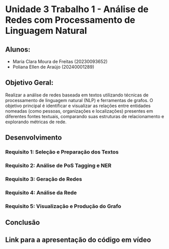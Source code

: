 
# Unidade 3 Trabalho 1 - Análise de Redes com Processamento de Linguagem Natural

## Alunos:  
- Maria Clara Moura de Freitas (20230093652)
- Poliana Ellen de Araújo (20240001289)

## Objetivo Geral:  

Realizar a análise de redes baseada em textos utilizando técnicas de processamento de linguagem natural (NLP) e ferramentas de grafos. O objetivo principal é identificar e visualizar as relações entre entidades nomeadas (como pessoas, organizações e localizações) presentes em diferentes fontes textuais, comparando suas estruturas de relacionamento e explorando métricas de rede.


## Desenvolvimento



### Requisito 1: Seleção e Preparação dos Textos


### Requisito 2: Análise de PoS Tagging e NER

### Requisito 3: Geração de Redes

### Requisito 4: Análise da Rede

### Requisito 5: Visualização e Produção do Grafo




## Conclusão


## Link para a apresentação do código em vídeo


